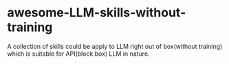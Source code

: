 # awesome-LLM-skills-without-training
A collection of skills could be apply to LLM right out of box(without training) which is suitable for API(block box) LLM in nature.
